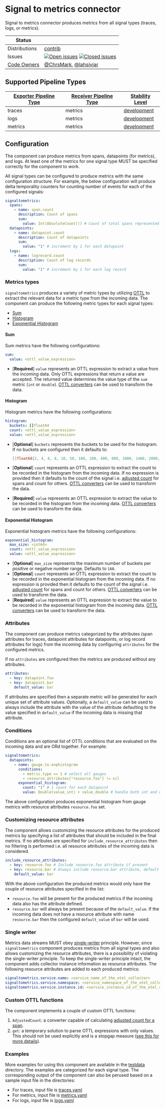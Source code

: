 # Signal to metrics connector

Signal to metrics connector produces metrics from all signal types (traces, logs, or metrics).

<!-- status autogenerated section -->
| Status        |           |
| ------------- |-----------|
| Distributions | [contrib] |
| Issues        | [![Open issues](https://img.shields.io/github/issues-search/open-telemetry/opentelemetry-collector-contrib?query=is%3Aissue%20is%3Aopen%20label%3Aconnector%2Fsignaltometrics%20&label=open&color=orange&logo=opentelemetry)](https://github.com/open-telemetry/opentelemetry-collector-contrib/issues?q=is%3Aopen+is%3Aissue+label%3Aconnector%2Fsignaltometrics) [![Closed issues](https://img.shields.io/github/issues-search/open-telemetry/opentelemetry-collector-contrib?query=is%3Aissue%20is%3Aclosed%20label%3Aconnector%2Fsignaltometrics%20&label=closed&color=blue&logo=opentelemetry)](https://github.com/open-telemetry/opentelemetry-collector-contrib/issues?q=is%3Aclosed+is%3Aissue+label%3Aconnector%2Fsignaltometrics) |
| [Code Owners](https://github.com/open-telemetry/opentelemetry-collector-contrib/blob/main/CONTRIBUTING.md#becoming-a-code-owner)    | [@ChrsMark](https://www.github.com/ChrsMark), [@lahsivjar](https://www.github.com/lahsivjar) |

[development]: https://github.com/open-telemetry/opentelemetry-collector/blob/main/docs/component-stability.md#development
[contrib]: https://github.com/open-telemetry/opentelemetry-collector-releases/tree/main/distributions/otelcol-contrib

## Supported Pipeline Types

| [Exporter Pipeline Type] | [Receiver Pipeline Type] | [Stability Level] |
| ------------------------ | ------------------------ | ----------------- |
| traces | metrics | [development] |
| logs | metrics | [development] |
| metrics | metrics | [development] |

[Exporter Pipeline Type]: https://github.com/open-telemetry/opentelemetry-collector/blob/main/connector/README.md#exporter-pipeline-type
[Receiver Pipeline Type]: https://github.com/open-telemetry/opentelemetry-collector/blob/main/connector/README.md#receiver-pipeline-type
[Stability Level]: https://github.com/open-telemetry/opentelemetry-collector/blob/main/docs/component-stability.md#stability-levels
<!-- end autogenerated section -->

## Configuration

The component can produce metrics from spans, datapoints (for metrics), and logs.
At least one of the metrics for one signal type MUST be specified correctly for
the component to work.

All signal types can be configured to produce metrics with the same configuration
structure. For example, the below configuration will produce delta temporality counters
for counting number of events for each of the configured signals:

```yaml
signaltometrics:
  spans:
    - name: span.count
      description: Count of spans
      sum:
        value: Int(AbsoluteCount()) # Count of total spans represented by each span
  datapoints:
    - name: datapoint.count
      description: Count of datapoints
      sum:
        value: "1" # increment by 1 for each datapoint
  logs:
    - name: logrecord.count
      description: Count of log records
      sum:
        value: "1" # increment by 1 for each log record
```

### Metrics types

`signaltometrics` produces a variety of metric types by utilizing [OTTL](https://github.com/open-telemetry/opentelemetry-collector-contrib/blob/main/pkg/ottl/README.md)
to extract the relevant data for a metric type from the incoming data. The
component can produce the following metric types for each signal types:

- [Sum](https://opentelemetry.io/docs/specs/otel/metrics/data-model/#sums)
- [Histogram](https://opentelemetry.io/docs/specs/otel/metrics/data-model/#histogram)
- [Exponential Histogram](https://opentelemetry.io/docs/specs/otel/metrics/data-model/#exponentialhistogram)

#### Sum

Sum metrics have the following configurations:

```yaml
sum:
  value: <ottl_value_expression>
```

- [**Required**] `value` represents an OTTL expression to extract a value from the
  incoming data. Only OTTL expressions that return a value are accepted. The
  returned value determines the value type of the `sum` metric (`int` or `double`).
  [OTTL converters](https://pkg.go.dev/github.com/open-telemetry/opentelemetry-collector-contrib/pkg/ottl/ottlfuncs#readme-converters) can be used to transform the data.

#### Histogram

Histogram metrics have the following configurations:

```yaml
histogram:
  buckets: []float64
  count: <ottl_value_expression>
  value: <ottl_value_expression>
```

- [**Optional**] `buckets` represents the buckets to be used for the histogram. If no
  buckets are configured then it defaults to:

  ```go
  []float64{2, 4, 6, 8, 10, 50, 100, 200, 400, 800, 1000, 1400, 2000, 5000, 10_000, 15_000}
  ```

- [**Optional**] `count` represents an OTTL expression to extract the count to be recorded
  in the histogram from the incoming data. If no expression is provided then it
  defaults to the count of the signal i.e. [adjusted count](https://opentelemetry.io/docs/specs/otel/trace/tracestate-probability-sampling-experimental/#adjusted-count) for spans and count for others.
  [OTTL converters](https://pkg.go.dev/github.com/open-telemetry/opentelemetry-collector-contrib/pkg/ottl/ottlfuncs#readme-converters) can be used to transform the data.
- [**Required**] `value` represents an OTTL expression to extract the value to be recorded
  in the histogram from the incoming data.
  [OTTL converters](https://pkg.go.dev/github.com/open-telemetry/opentelemetry-collector-contrib/pkg/ottl/ottlfuncs#readme-converters) can be used to transform the data.

#### Exponential Histogram

Exponential histogram metrics have the following configurations:

```yaml
exponential_histogram:
  max_size: <int64>
  count: <ottl_value_expression>
  value: <ottl_value_expression>
```

- [**Optional**] `max_size` represents the maximum number of buckets per positive or
  negative number range. Defaults to `160`.
- [**Optional**] `count` represents an OTTL expression to extract the count to be recorded
  in the exponential histogram from the incoming data. If no expression is provided
  then it defaults to the count of the signal i.e. [adjusted count](https://opentelemetry.io/docs/specs/otel/trace/tracestate-probability-sampling-experimental/#adjusted-count)
  for spans and count for others.
  [OTTL converters](https://pkg.go.dev/github.com/open-telemetry/opentelemetry-collector-contrib/pkg/ottl/ottlfuncs#readme-converters) can be used to transform the data.
- [**Required**] `value` represents an OTTL expression to extract the value to be recorded
  in the exponential histogram from the incoming data.
  [OTTL converters](https://pkg.go.dev/github.com/open-telemetry/opentelemetry-collector-contrib/pkg/ottl/ottlfuncs#readme-converters) can be used to transform the data.

### Attributes

The component can produce metrics categorized by the attributes (span attributes for
traces, datapoint attributes for datapoints, or log record attributes for logs) from
the incoming data by configuring `attributes` for the configured metrics.

If no `attributes` are configured then the metrics are produced without any attributes.

```yaml
attributes:
  - key: datapoint.foo
  - key: datapoint.bar
    default_value: bar
```

If attributes are specified then a separate metric will be generated for each unique set
of attribute values. Optionally, a `default_value` can be used to always include the
attribute with the value of the attribute defaulting to the value specified in
`default_value` if the incoming data is missing that attribute.

### Conditions

Conditions are an optional list of OTTL conditions that are evaluated on the incoming
data and are ORd together. For example:

```yaml
signaltometrics:
  datapoints:
    - name: gauge.to.exphistogram
      conditions:
        - metric.type == 1 # select all gauges
        - resource.attributes["resource.foo"] != nil
      exponential_histogram:
        count: "1" # 1 count for each datapoint
        value: Double(value_int) + value_double # handle both int and double
```

The above configuration produces exponential histogram from gauge metrics with resource
attributes `resource.foo` set.

### Customizing resource attributes

The component allows customizing the resource attributes for the produced metrics by
specifying a list of attributes that should be included in the final metrics. If
no attributes are specified for `include_resource_attributes` then no filtering is
performed i.e. all resource attributes of the incoming data is considered.

```yaml
include_resource_attributes:
  - key: resource.foo # Include resource.foo attribute if present
  - key: resource.bar # Always include resource.bar attribute, default to bar
    default_value: bar
```

With the above configuration the produced metrics would only have the couple of
resource attributes specified in the list:

- `resource.foo` will be present for the produced metrics if the incoming data also
  has the attribute defined.
- `resource.bar` will always be present because of the `default_value`. If the incoming
  data does not have a resource attribute with name `resource.bar` then the configured
  `default_value` of `bar` will be used.

### Single writer

Metrics data streams MUST obey [single-writer](https://opentelemetry.io/docs/specs/otel/metrics/data-model/#single-writer) principle. However,
since `signaltometrics` component produces metrics from all signal types and also
allows customizing the resource attributes, there is a possibility of violating the
single-writer principle. To keep the single-writer principle intact, the component
adds collector instance information as resource attributes. The following resource
attributes are added to each produced metrics:

```yaml
signaltometrics.service.name: <service_name_of_the_otel_collector>
signaltometrics.service.namespace: <service_namespace_of_the_otel_collector>
signaltometrics.service.instance.id: <service_instance_id_of_the_otel_collector>
```

### Custom OTTL functions

The component implements a couple of custom OTTL functions:

1. `AdjustedCount`: a converter capable of calculating [adjusted count for a span](https://github.com/open-telemetry/oteps/blob/main/text/trace/0235-sampling-threshold-in-trace-state.md).
2. `get`: a temporary solution to parse OTTL expressions with only values. This should
not be used explicitly and is a stopgap measure ([see this for more details](https://github.com/open-telemetry/opentelemetry-collector-contrib/issues/35621)).

### Examples

More examples for using this component are available in the [testdata](./testdata) directory.
The examples are categorized for each signal type. The corresponding output of the
component can also be perused based on a sample input file in the directories:

- For traces, input file is [traces.yaml](./testdata/traces/traces.yaml)
- For metrics, input file is [metrics.yaml](./testdata/metrics/metrics.yaml)
- For logs, input file is [logs.yaml](./testdata/logs/logs.yaml)
